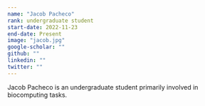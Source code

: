 ```yaml
---
name: "Jacob Pacheco"
rank: undergraduate student
start-date: 2022-11-23
end-date: Present
image: "jacob.jpg"
google-scholar: ""
github: ""
linkedin: ""
twitter: ""
---
```


Jacob Pacheco is an undergraduate student primarily involved in biocomputing tasks.
